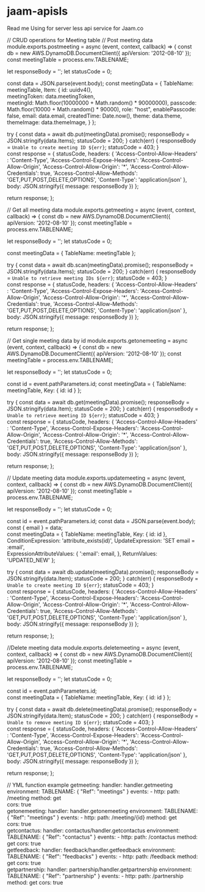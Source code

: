 # jaam-apisls
Read me
Using for server less api service for Jaam.co

// CRUD operations for Meeting table
// Post meeting data
module.exports.postmeeting = async (event, context, callback) => {
  const db = new AWS.DynamoDB.DocumentClient({ apiVersion: '2012-08-10' });
  const meetingTable = process.env.TABLENAME;
    
  let responseBody = '';
  let statusCode = 0;

  const data = JSON.parse(event.body);
  const meetingData = {
    TableName: meetingTable,
    Item: {
      id: uuidv4(),  
      meetingToken: data.meetingToken,   
      meetingId: Math.floor(10000000 + Math.random() * 90000000),
      passcode: Math.floor(10000 + Math.random() * 90000),
      role: "host",
      enablePasscode: false,
      email: data.email,
      createdTime: Date.now(),
      theme: data.theme,
      themeImage: data.themeImage,
    }
  };

  try {
    const data = await db.put(meetingData).promise();
    responseBody = JSON.stringify(data.Items);
    statusCode = 200;
  } catch(err) {
    responseBody = `Unable to create meeting ID ${err}`;
    statusCode = 403;
  }    
  const response = {
    statusCode,
    headers: {
      'Access-Control-Allow-Headers' : 'Content-Type',
      'Access-Control-Expose-Headers': 'Access-Control-Allow-Origin',
      'Access-Control-Allow-Origin': '*',
      'Access-Control-Allow-Credentials': true,
      'Access-Control-Allow-Methods': 'GET,PUT,POST,DELETE,OPTIONS',
      'Content-Type': 'application/json'
    },
    body: JSON.stringify({
      message: responseBody
    })
  };

  return response;
};

// Get all meeting data
module.exports.getmeeting = async (event, context, callback) => {
  const db = new AWS.DynamoDB.DocumentClient({ apiVersion: '2012-08-10' });
  const meetingTable = process.env.TABLENAME;  
  
  let responseBody = '';
  let statusCode = 0;

  const meetingData = {
    TableName: meetingTable
  };

  try {
    const data = await db.scan(meetingData).promise();
    responseBody = JSON.stringify(data.Items);
    statusCode = 200;
  } catch(err) {
    responseBody = `Unable to retrieve meeting IDs ${err}`;
    statusCode = 403;
  }    
  const response = {
    statusCode,
    headers: {
      'Access-Control-Allow-Headers' : 'Content-Type',
      'Access-Control-Expose-Headers': 'Access-Control-Allow-Origin',
      'Access-Control-Allow-Origin': '*',
      'Access-Control-Allow-Credentials': true,
      'Access-Control-Allow-Methods': 'GET,PUT,POST,DELETE,OPTIONS',
      'Content-Type': 'application/json'
    },
    body: JSON.stringify({
      message: responseBody
    })
  };

  return response;
};

// Get single meeting data by id
module.exports.getonemeeting = async (event, context, callback) => {
  const db = new AWS.DynamoDB.DocumentClient({ apiVersion: '2012-08-10' });
  const meetingTable = process.env.TABLENAME;  
  
  let responseBody = '';
  let statusCode = 0;

  const id = event.pathParameters.id;
  const meetingData = {
    TableName: meetingTable,
    Key: {
      id: id
    }
  };

  try {
    const data = await db.get(meetingData).promise();
    responseBody = JSON.stringify(data.Item);
    statusCode = 200;
  } catch(err) {
    responseBody = `Unable to retrieve meeting ID ${err}`;
    statusCode = 403;
  }    
  const response = {
    statusCode,
    headers: {
      'Access-Control-Allow-Headers' : 'Content-Type',
      'Access-Control-Expose-Headers': 'Access-Control-Allow-Origin',
      'Access-Control-Allow-Origin': '*',
      'Access-Control-Allow-Credentials': true,
      'Access-Control-Allow-Methods': 'GET,PUT,POST,DELETE,OPTIONS',
      'Content-Type': 'application/json'
    },
    body: JSON.stringify({
      message: responseBody
    })
  };

  return response;
};

// Update meeting data
module.exports.updatemeeting = async (event, context, callback) => {
  const db = new AWS.DynamoDB.DocumentClient({ apiVersion: '2012-08-10' });
  const meetingTable = process.env.TABLENAME;
    
  let responseBody = '';
  let statusCode = 0;

  const id = event.pathParameters.id;
  const data = JSON.parse(event.body);
  const { email } = data;  
  const meetingData = {
    TableName: meetingTable,
    Key: {
      id: id
    },
    ConditionExpression: 'attribute_exists(id)',
    UpdateExpression: 'SET email = :email',   
    ExpressionAttributeValues: {
      ':email': email,
    },
    ReturnValues: 'UPDATED_NEW'
  };

  try {
    const data = await db.update(meetingData).promise();
    responseBody = JSON.stringify(data.Item);
    statusCode = 200;
  } catch(err) {
    responseBody = `Unable to create meeting ID ${err}`;
    statusCode = 403;
  }    
  const response = {
    statusCode,
    headers: {
      'Access-Control-Allow-Headers' : 'Content-Type',
      'Access-Control-Expose-Headers': 'Access-Control-Allow-Origin',
      'Access-Control-Allow-Origin': '*',
      'Access-Control-Allow-Credentials': true,
      'Access-Control-Allow-Methods': 'GET,PUT,POST,DELETE,OPTIONS',
      'Content-Type': 'application/json'
    },
    body: JSON.stringify({
      message: responseBody
    })
  };

  return response;
};

//Delete meeting data
module.exports.deletemeeting = async (event, context, callback) => {
  const db = new AWS.DynamoDB.DocumentClient({ apiVersion: '2012-08-10' });
  const meetingTable = process.env.TABLENAME;
    
  let responseBody = '';
  let statusCode = 0;

  const id = event.pathParameters.id;    
  const meetingData = {
    TableName: meetingTable,
    Key: {
      id: id
    }
  };

  try {
    const data = await db.delete(meetingData).promise();
    responseBody = JSON.stringify(data.Item);
    statusCode = 200;
  } catch(err) {
    responseBody = `Unable to remove meeting ID ${err}`;
    statusCode = 403;
  }    
  const response = {
    statusCode,
    headers: {
      'Access-Control-Allow-Headers' : 'Content-Type',
      'Access-Control-Expose-Headers': 'Access-Control-Allow-Origin',
      'Access-Control-Allow-Origin': '*',
      'Access-Control-Allow-Credentials': true,
      'Access-Control-Allow-Methods': 'GET,PUT,POST,DELETE,OPTIONS',
      'Content-Type': 'application/json'
    },
    body: JSON.stringify({
      message: responseBody
    })
  };

  return response;
};

// YML function example
  getmeeting:
    handler: handler.getmeeting
    environment:
      TABLENAME: { "Ref": "meetings" }
    events:
      - http:
          path: /meeting
          method: get  
          cors: true   
  getonemeeting:
    handler: handler.getonemeeting
    environment:
      TABLENAME: { "Ref": "meetings" }
    events:
      - http:
          path: /meeting/{id}
          method: get  
          cors: true  
  getcontactus:
    handler: contactus/handler.getcontactus
    environment:
      TABLENAME: { "Ref": "contactus" }
    events:
      - http:
          path: /contactus
          method: get
          cors: true   
  getfeedback:
    handler: feedback/handler.getfeedback
    environment:
      TABLENAME: { "Ref": "feedbacks" }
    events:
      - http:
          path: /feedback
          method: get
          cors: true     
  getpartnership:
    handler: partnership/handler.getpartnership
    environment:
      TABLENAME: { "Ref": "partnership" }
    events:
      - http:
          path: /partnership
          method: get
          cors: true
